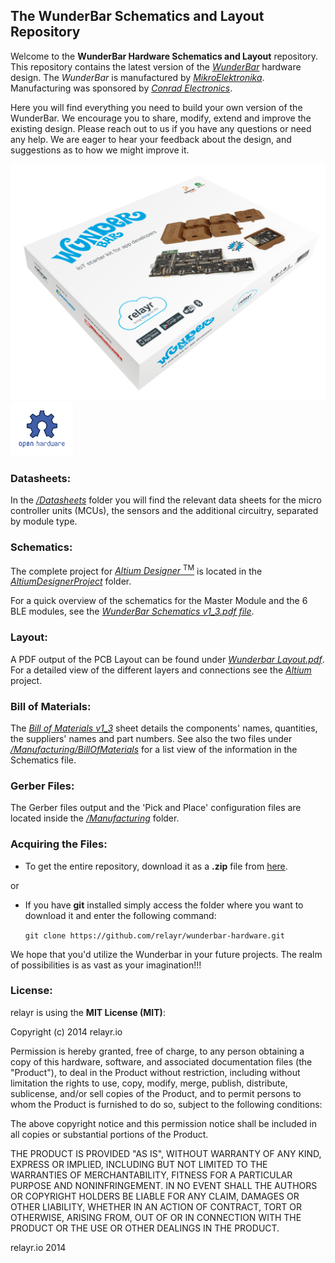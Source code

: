 The WunderBar Schematics and Layout Repository
------------

Welcome to the **WunderBar Hardware Schematics and Layout** repository.
This repository contains the latest version of the *[WunderBar](https://relayr.io/wunderbar)* hardware design.
The *WunderBar* is manufactured by *[MikroElektronika](http://www.mikroe.com/wunderbar)*.   Manufacturing was sponsored by *[Conrad Electronics](http://www.conrad.de)*.

Here you will find everything you need to build your own version of the WunderBar. We encourage you to share, modify, extend and improve the existing design. Please reach out to us if you have any questions or need any help. We are eager to hear your feedback about the design, and suggestions as to how we might improve it.


![WunderBar](./README/packaging.png)
<img src="./README/Ohw-logo.png" alt="Drawing" style="width: 100px;"/>

### Datasheets:
In the *[/Datasheets](https://github.com/relayr/wunderbar-hardware/tree/master/Datasheets)* folder you will find the relevant data sheets for the micro controller units (MCUs), the sensors and the additional circuitry, separated by module type.

### Schematics:
The complete project for [*Altium Designer* <sup>TM</sup>](http://www.altium.com/altium-designer/overview) is located in the *[AltiumDesignerProject](https://github.com/relayr/wunderbar-hardware/tree/master/AltiumDesignerProject)* folder.

For a quick overview of the schematics for the Master Module and the 6 BLE modules, see the  *[WunderBar Schematics v1_3.pdf file](https://github.com/relayr/wunderbar-hardware/blob/master/WunderBar%20Schematics%20v1_3.pdf)*.

### Layout:
A PDF output of the PCB Layout can be found under *[Wunderbar Layout.pdf](https://github.com/relayr/wunderbar-hardware/blob/master/WunerBar%20Layout%20v1_3.pdf)*. For a detailed view of the different layers and connections see the *[Altium](http://www.altium.com/altium-designer/overview)* project.

### Bill of Materials:
The *[Bill of Materials v1_3](https://github.com/relayr/wunderbar-hardware/blob/master/Bill%20of%20Materials%20v1_3.xls)* sheet details the components' names, quantities, the suppliers' names and part numbers. See also the two files under *[/Manufacturing/BillOfMaterials](https://github.com/relayr/wunderbar-hardware/tree/master/Manufacturing/BillOfMaterials)* for a list view of the information in the Schematics file.

### Gerber Files:
The Gerber files output and the 'Pick and Place' configuration files are located inside the [*/Manufacturing*](https://github.com/relayr/wunderbar-hardware/tree/master/Manufacturing) folder.

### Acquiring the Files:
* To get the entire repository, download it as a **.zip** file from [here](https://github.com/relayr/wunderbar-hardware/archive/master.zip).

or

* If you have **git** installed simply access the folder where you want to download it and enter the following command:

	`git clone https://github.com/relayr/wunderbar-hardware.git`


We hope that you'd utilize the Wunderbar in your future projects. The realm of possibilities is as vast as your imagination!!!

### License:

relayr is using the **MIT License (MIT)**:

Copyright (c) 2014 relayr.io

Permission is hereby granted, free of charge, to any person obtaining a copy of this hardware, software, and associated documentation files (the "Product"), to deal in the Product without restriction, including without limitation the rights to use, copy, modify, merge, publish, distribute, sublicense, and/or sell copies of the Product, and to permit persons to whom the Product is furnished to do so, subject to the following conditions:

The above copyright notice and this permission notice shall be included in all copies or substantial portions of the Product.

THE PRODUCT IS PROVIDED "AS IS", WITHOUT WARRANTY OF ANY KIND, EXPRESS OR IMPLIED, INCLUDING BUT NOT LIMITED TO THE WARRANTIES OF MERCHANTABILITY, FITNESS FOR A PARTICULAR PURPOSE AND NONINFRINGEMENT. IN NO EVENT SHALL THE AUTHORS OR COPYRIGHT HOLDERS BE LIABLE FOR ANY CLAIM, DAMAGES OR OTHER LIABILITY, WHETHER IN AN ACTION OF CONTRACT, TORT OR OTHERWISE, ARISING FROM, OUT OF OR IN CONNECTION WITH THE PRODUCT OR THE USE OR OTHER DEALINGS IN THE PRODUCT.

relayr.io 2014
